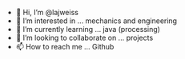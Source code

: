 - 👋 Hi, I’m @lajweiss
- 👀 I’m interested in ... mechanics and engineering
- 🌱 I’m currently learning ... java (processing)
- 💞️ I’m looking to collaborate on ... projects      
- 📫 How to reach me ... Github

<!---
lajweiss/lajweiss is a ✨ special ✨ repository because its `README.md` (this file) appears on your GitHub profile.
You can click the Preview link to take a look at your changes.
--->
